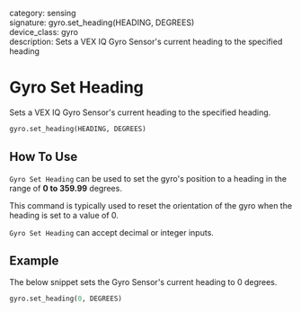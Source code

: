 category: sensing  
signature: gyro.set_heading(HEADING, DEGREES)  
device_class: gyro  
description: Sets a VEX IQ Gyro Sensor's current heading to the specified heading  

# Gyro Set Heading

Sets a VEX IQ Gyro Sensor's current heading to the specified heading.

```python
gyro.set_heading(HEADING, DEGREES)
```

## How To Use

`Gyro Set Heading` can be used to set the gyro's position to a heading in the range of **0 to 359.99** degrees. 

This command is typically used to reset the orientation of the gyro when the heading is set to a value of 0.

`Gyro Set Heading` can accept decimal or integer inputs.

## Example

The below snippet sets the Gyro Sensor's current heading to 0 degrees.

```python
gyro.set_heading(0, DEGREES)
```

<advanced>
</advanced>